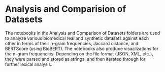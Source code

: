 # Analysis and Comparision of Datasets

The notebooks in the Analysis and Comparison of Datasets folders are used to analyze various biomedical real and synthetic datasets against each other in terms of their n-gram frequencies, Jaccard distance, and BERTScore (using BioBERT). The notebooks also produce visualizations for the n-gram frequencies. Depending on the file format (JSON, XML, etc.), they were parsed and stored as strings, and then iterated through for further lexical analysis.
 